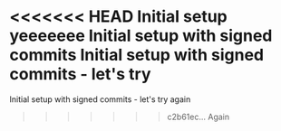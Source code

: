 <<<<<<< HEAD
Initial setup
yeeeeeee
Initial setup with signed commits
Initial setup with signed commits - let's try
=======
Initial setup with signed commits - let's try again
>>>>>>> c2b61ec... Again
